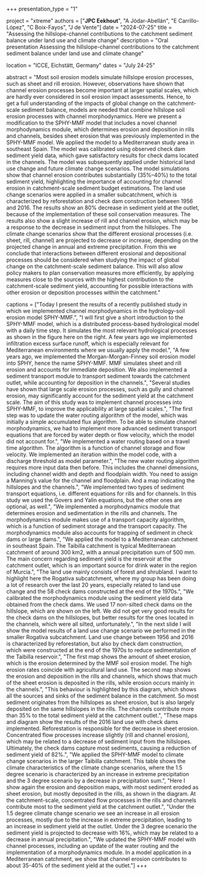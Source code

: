 +++
presentation_type = "1"

project = "xtreme"
authors = ["**JPC Eekhout**", "A Jódar-Abellán", "E Carrillo-López", "C Boix-Fayos", "J de Vente"]
date = "2024-07-25"
title = "Assessing the hillslope-channel contributions to the catchment sediment balance under land use and climate change"
description = "Oral presentation Assessing the hillslope-channel contributions to the catchment sediment balance under land use and climate change"

location = "ICCE, Eichstätt, Germany"
dates = "July 24-25"

abstract = "Most soil erosion models simulate hillslope erosion processes, such as sheet and rill erosion. However, observations have shown that channel erosion processes become important at larger spatial scales, which are hardly ever considered in soil erosion impact assessments. Hence, to get a full understanding of the impacts of global change on the catchment-scale sediment balance, models are needed that combine hillslope soil erosion processes with channel morphodynamics. Here we present a modification to the SPHY-MMF model that includes a novel channel morphodynamics module, which determines erosion and deposition in rills and channels, besides sheet erosion that was previously implemented in the SPHY-MMF model. We applied the model to a Mediterranean study area in southeast Spain. The model was calibrated using observed check dam sediment yield data, which gave satisfactory results for check dams located in the channels. The model was subsequently applied under historical land use change and future climate change scenarios. The model simulations show that channel erosion contributes substantially (35%–40%) to the total sediment yield, highlighting the importance of accounting for channel erosion in catchment-scale sediment budget estimations. The land use change scenarios were applied in a smaller subcatchment, which is characterized by reforestation and check dam construction between 1956 and 2016. The results show an 80% decrease in sediment yield at the outlet, because of the implementation of these soil conservation measures. The results also show a slight increase of rill and channel erosion, which may be a response to the decrease in sediment input from the hillslopes. The climate change scenarios show that the different erosional processes (i.e. sheet, rill, channel) are projected to decrease or increase, depending on the projected change in annual and extreme precipitation. From this we conclude that interactions between different erosional and depositional processes should be considered when studying the impact of global change on the catchment-scale sediment balance. This will also allow policy makers to plan conservation measures more efficiently, by applying measures close to the sources with the highest contribution to the catchment-scale sediment yield, accounting for possible interactions with other erosion or deposition processes within the catchment."

captions = ["Today I present the results of a recently published study in which we implemented channel morphodynamics in the hydrology-soil erosion model SPHY-MMF.", 
"I will first give a short introduction to the SPHY-MMF model, which is a distributed process-based hydrological model with a daily time step. It simulates the most relevant hydrological processes as shown in the figure here on the right. A few years ago we implemented infiltration excess surface runoff, which is especially relevant for Mediterranean environments where we usually apply the model.", 
"A few years ago, we implemented the Morgan-Morgan-Finney soil erosion model into SPHY, hence the name SPHY-MMF. MMF simulates sheet and rill erosion and accounts for immediate deposition. We also implemented a sediment transport module to transport sediment towards the catchment outlet, while accounting for deposition in the channels.", 
"Several studies have shown that large scale erosion processes, such as gully and channel erosion, may significantly account for the sediment yield at the catchment scale. The aim of this study was to implement channel processes into SPHY-MMF, to improve the applicability at large spatial scales.", 
"The first step was to update the water routing algorithm of the model, which was initially a simple accumulated flux algorithm. To be able to simulate channel morphodynamics, we had to implement more advanced sediment transport equations that are forced by water depth or flow velocity, which the model did not account for.", 
"We implemented a water routing based on a travel time algorithm. The algorithm is a function of channel storage and flow velocity. We implemented an iteration within the model code, with a discharge threshold as model parameter.", 
"The new water routing algorithm requires more input data then before. This includes the channel dimensions, including channel width and depth and floodplain width. You need to assign a Manning’s value for the channel and floodplain. And a map indicating the hillslopes and the channels.", 
"We implemented two types of sediment transport equations, i.e. different equations for rills and for channels. In this study we used the Govers and Yalin equations, but the other ones are optional, as well.", 
"We implemented a morphodynamics module that determines erosion and sedimentation in the rills and channels. The morphodynamics module makes use of a transport capacity algorithm, which is a function of sediment storage and the transport capacity. The morphodynamics module also accounts for trapping of sediment in check dams or large dams.", 
"We applied the model to a Mediterranean catchment in southeast Spain. The Taibilla catchment is typical Mediterranean catchment of around 300 km2, with a annual precipitation sum of 500 mm. The main concern regarding sediment yield is the reservoir at the catchment outlet, which is an important source for drink water in the region of Murcia.", 
"The land use mainly consists of forest and shrubland. I want to highlight here the Rogativa subcatchment, where my group has been doing a lot of research over the last 20 years, especially related to land use change and the 58 check dams constructed at the end of the 1970s.", 
"We calibrated the morphodynamics module using the sediment yield data obtained from the check dams. We used 17 non-silted check dams on the hillslope, which are shown on the left. We did not get very good results for the check dams on the hillslopes, but better results for the ones located in the channels, which were all silted, unfortunately.", 
"In the next slide I will show the model results of a land use change scenario we performed in the smaller Rogativa subcatchment. Land use change between 1956 and 2016 is characterized by reforestation, but also by check dam construction, which were constructed at the end of the 1970s to reduce sedimentation of the Taibilla reservoir.", 
"The first map shows the amount of sheet erosion, which is the erosion determined by the MMF soil erosion model. The high erosion rates coincide with agricultural land use. The second map shows the erosion and deposition in the rills and channels, which shows that much of the sheet erosion is deposited in the rills, while erosion occurs mainly in the channels.", 
"This behaviour is highlighted by this diagram, which shows all the sources and sinks of the sediment balance in the catchment. So most sediment originates from the hillslopes as sheet erosion, but is also largely deposited on the same hillslopes in the rills. The channels contribute more than 35% to the total sediment yield at the catchment outlet.", 
"These maps and diagram show the results of the 2016 land use with check dams implemented. Reforestation is responsible for the decrease in sheet erosion. Concentrated flow processes increase slightly (rill and channel erosion), which may be related to a decrease of sediment input from the hillslopes. Ultimately, the check dams capture most sediments, causing a reduction of sediment yield of 82%.", 
"We applied the SPHY-MMF model to climate change scenarios in the larger Taibilla catchment. This table shows the climate characteristics of the climate change scenarios, where the 1.5 degree scenario is characterized by an increase in extreme precipitation and the 3 degree scenario by a decrease in precipitation sum.", 
"Here I show again the erosion and deposition maps, with most sediment eroded as sheet erosion, but mostly deposited in the rills, as shown in the diagram. At the catchment-scale, concentrated flow processes in the rills and channels contribute most to the sediment yield at the catchment outlet.", 
"Under the 1.5 degree climate change scenario we see an increase in all erosion processes, mostly due to the increase in extreme precipitation, leading to an increase in sediment yield at the outlet. Under the 3 degree scenario the sediment yield is projected to decrease with 16%, which may be related to a decrease in annual precipitation.", 
"We updated the SPHY-MMF model with channel processes, including an update of the water routing and the implementation of a morphodynamics module. In a model application in a Mediterranean catchment, we show that channel erosion contributes to about 35-40% of the sediment yield at the outlet."]
+++